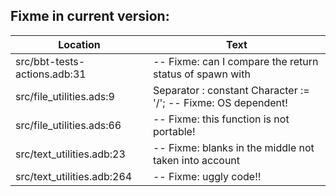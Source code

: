 Fixme in current version:
-------------------------

Location | Text
---------|-----
src/bbt-tests-actions.adb:31|   -- Fixme: can I compare the return status of spawn with
src/file_utilities.ads:9|   Separator : constant Character := '/'; -- Fixme: OS dependent!
src/file_utilities.ads:66|   -- Fixme: this function is not portable!
src/text_utilities.adb:23|   -- Fixme: blanks in the middle not taken into account
src/text_utilities.adb:264|      -- Fixme: uggly code!!
